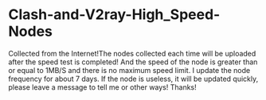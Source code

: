 # Clash-and-V2ray-High_Speed-Nodes
Collected from the Internet!The nodes collected each time will be uploaded after the speed test is completed! And the speed of the node is greater than or equal to 1MB/S and there is no maximum speed limit. I update the node frequency for about 7 days. If the node is useless, it will be updated quickly, please leave a message to tell me or other ways! Thanks!
